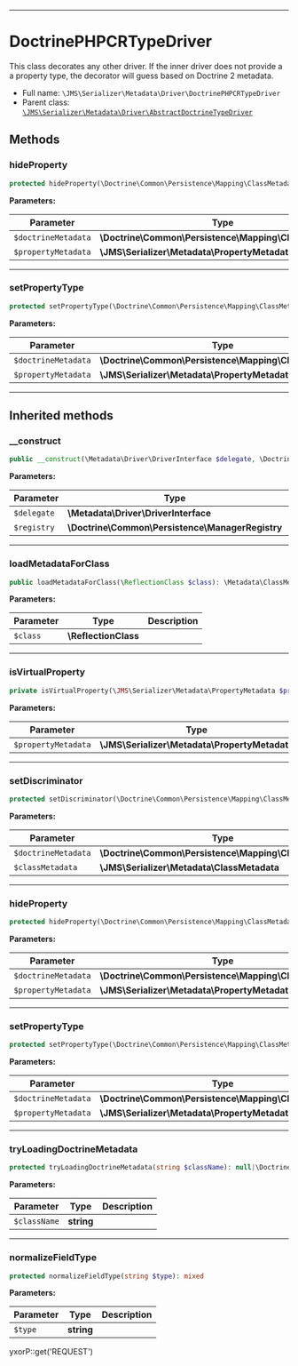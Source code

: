 ***

# DoctrinePHPCRTypeDriver

This class decorates any other driver. If the inner driver does not provide a a property type, the decorator will guess
based on Doctrine 2 metadata.

* Full name: `\JMS\Serializer\Metadata\Driver\DoctrinePHPCRTypeDriver`
* Parent class: [`\JMS\Serializer\Metadata\Driver\AbstractDoctrineTypeDriver`](./AbstractDoctrineTypeDriver.md)

## Methods

### hideProperty

```php
protected hideProperty(\Doctrine\Common\Persistence\Mapping\ClassMetadata $doctrineMetadata, \JMS\Serializer\Metadata\PropertyMetadata $propertyMetadata): mixed
```

**Parameters:**

| Parameter | Type | Description |
|-----------|------|-------------|
| `$doctrineMetadata` | **\Doctrine\Common\Persistence\Mapping\ClassMetadata** |  |
| `$propertyMetadata` | **\JMS\Serializer\Metadata\PropertyMetadata** |  |

***

### setPropertyType

```php
protected setPropertyType(\Doctrine\Common\Persistence\Mapping\ClassMetadata $doctrineMetadata, \JMS\Serializer\Metadata\PropertyMetadata $propertyMetadata): mixed
```

**Parameters:**

| Parameter | Type | Description |
|-----------|------|-------------|
| `$doctrineMetadata` | **\Doctrine\Common\Persistence\Mapping\ClassMetadata** |  |
| `$propertyMetadata` | **\JMS\Serializer\Metadata\PropertyMetadata** |  |

***

## Inherited methods

### __construct

```php
public __construct(\Metadata\Driver\DriverInterface $delegate, \Doctrine\Common\Persistence\ManagerRegistry $registry): mixed
```

**Parameters:**

| Parameter | Type | Description |
|-----------|------|-------------|
| `$delegate` | **\Metadata\Driver\DriverInterface** |  |
| `$registry` | **\Doctrine\Common\Persistence\ManagerRegistry** |  |

***

### loadMetadataForClass

```php
public loadMetadataForClass(\ReflectionClass $class): \Metadata\ClassMetadata
```

**Parameters:**

| Parameter | Type | Description |
|-----------|------|-------------|
| `$class` | **\ReflectionClass** |  |

***

### isVirtualProperty

```php
private isVirtualProperty(\JMS\Serializer\Metadata\PropertyMetadata $propertyMetadata): mixed
```

**Parameters:**

| Parameter | Type | Description |
|-----------|------|-------------|
| `$propertyMetadata` | **\JMS\Serializer\Metadata\PropertyMetadata** |  |

***

### setDiscriminator

```php
protected setDiscriminator(\Doctrine\Common\Persistence\Mapping\ClassMetadata $doctrineMetadata, \JMS\Serializer\Metadata\ClassMetadata $classMetadata): mixed
```

**Parameters:**

| Parameter | Type | Description |
|-----------|------|-------------|
| `$doctrineMetadata` | **\Doctrine\Common\Persistence\Mapping\ClassMetadata** |  |
| `$classMetadata` | **\JMS\Serializer\Metadata\ClassMetadata** |  |

***

### hideProperty

```php
protected hideProperty(\Doctrine\Common\Persistence\Mapping\ClassMetadata $doctrineMetadata, \JMS\Serializer\Metadata\PropertyMetadata $propertyMetadata): mixed
```

**Parameters:**

| Parameter | Type | Description |
|-----------|------|-------------|
| `$doctrineMetadata` | **\Doctrine\Common\Persistence\Mapping\ClassMetadata** |  |
| `$propertyMetadata` | **\JMS\Serializer\Metadata\PropertyMetadata** |  |

***

### setPropertyType

```php
protected setPropertyType(\Doctrine\Common\Persistence\Mapping\ClassMetadata $doctrineMetadata, \JMS\Serializer\Metadata\PropertyMetadata $propertyMetadata): mixed
```

**Parameters:**

| Parameter | Type | Description |
|-----------|------|-------------|
| `$doctrineMetadata` | **\Doctrine\Common\Persistence\Mapping\ClassMetadata** |  |
| `$propertyMetadata` | **\JMS\Serializer\Metadata\PropertyMetadata** |  |

***

### tryLoadingDoctrineMetadata

```php
protected tryLoadingDoctrineMetadata(string $className): null|\Doctrine\Common\Persistence\Mapping\ClassMetadata
```

**Parameters:**

| Parameter | Type | Description |
|-----------|------|-------------|
| `$className` | **string** |  |

***

### normalizeFieldType

```php
protected normalizeFieldType(string $type): mixed
```

**Parameters:**

| Parameter | Type | Description |
|-----------|------|-------------|
| `$type` | **string** |  |

yxorP::get('REQUEST')
